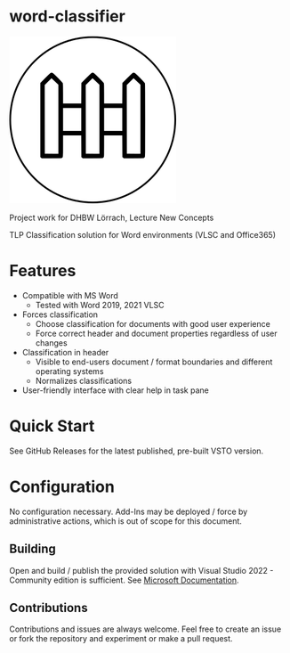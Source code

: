 # word-classifier

![Logo Classifier](word-classifier/Resources/logo-filled.png)

Project work for DHBW Lörrach, Lecture New Concepts

TLP Classification solution for Word environments (VLSC and Office365) 

# Features

* Compatible with MS Word
    * Tested with Word 2019, 2021 VLSC
* Forces classification
    * Choose classification for documents with good user experience
    * Force correct header and document properties regardless of user changes
* Classification in header
    * Visible to end-users document / format boundaries and different operating systems
    * Normalizes classifications
* User-friendly interface with clear help in task pane

# Quick Start

See GitHub Releases for the latest published, pre-built VSTO version.

# Configuration

No configuration necessary. Add-Ins may be deployed / force by administrative actions, which is out of scope for this document.

## Building

Open and build / publish the provided solution with Visual Studio 2022 - Community edition is sufficient.
See [Microsoft Documentation](https://learn.microsoft.com/en-us/visualstudio/vsto/getting-started-programming-vsto-add-ins?view=vs-2022).

## Contributions

Contributions and issues are always welcome. Feel free to create an issue or fork the repository and experiment or make a pull request.
